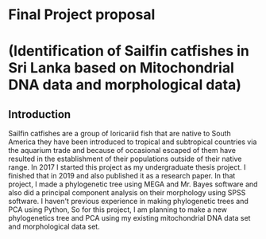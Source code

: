 # Final Project proposal
# (Identification of Sailfin catfishes in Sri Lanka based on Mitochondrial DNA data and morphological data)

## Introduction
Sailfin catfishes are a group of loricariid fish that are native to South America they have been introduced to tropical and subtropical countries via the aquarium trade and because of occasional escaped of them have resulted in the establishment of their populations outside of their native range. In 2017 I started this project as my undergraduate thesis project. I finished that in 2019 and also published it as a research paper. In that project, I made a phylogenetic tree using MEGA and Mr. Bayes software and also did a principal component analysis on their morphology using SPSS software. I haven't previous experience in making phylogenetic trees and PCA using Python, So for this project, I am planning to make a new phylogenetics tree and PCA using my existing mitochondrial DNA data set and morphological data set. 

